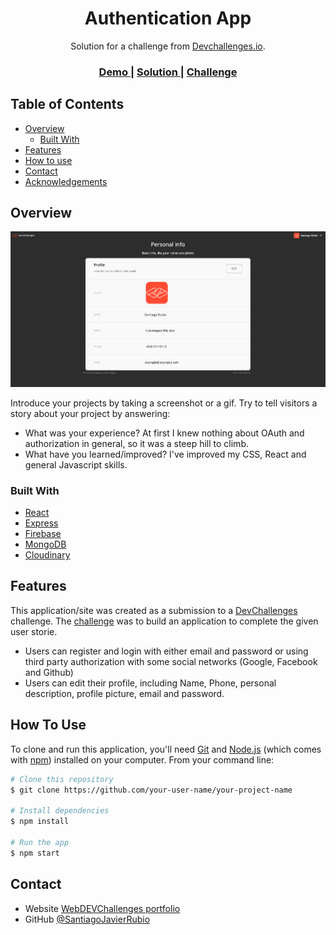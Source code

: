 <h1 align="center">Authentication App</h1>

<div align="center">
   Solution for a challenge from  <a href="http://devchallenges.io" target="_blank">Devchallenges.io</a>.
</div>

<div align="center">
  <h3>
    <a href="https://sjr-auth.netlify.app/">
      Demo
    </a>
    <span> | </span>
    <a href="https://github.com/SantiagoJavierRubio/user-authentication-webapp">
      Solution
    </a>
    <span> | </span>
    <a href="https://devchallenges.io/challenges/N1fvBjQfhlkctmwj1tnw">
      Challenge
    </a>
  </h3>
</div>

<!-- TABLE OF CONTENTS -->

## Table of Contents

- [Overview](#overview)
  - [Built With](#built-with)
- [Features](#features)
- [How to use](#how-to-use)
- [Contact](#contact)
- [Acknowledgements](#acknowledgements)

<!-- OVERVIEW -->

## Overview

![screenshot](https://github.com/SantiagoJavierRubio/user-authentication-webapp/blob/main/Screen%20Shot%202021-11-19%20at%2016.44.33.png)

Introduce your projects by taking a screenshot or a gif. Try to tell visitors a story about your project by answering:

- What was your experience?
 At first I knew nothing about OAuth and authorization in general, so it was a steep hill to climb.
- What have you learned/improved?
 I've improved my CSS, React and general Javascript skills. 

### Built With

<!-- This section should list any major frameworks that you built your project using. Here are a few examples.-->

- [React](https://reactjs.org/)
- [Express](https://expressjs.com/)
- [Firebase](https://firebase.google.com/)
- [MongoDB](https://www.mongodb.com/)
- [Cloudinary](https://cloudinary.com/)

## Features

<!-- List the features of your application or follow the template. Don't share the figma file here :) -->

This application/site was created as a submission to a [DevChallenges](https://devchallenges.io/challenges) challenge. The [challenge](https://devchallenges.io/challenges/N1fvBjQfhlkctmwj1tnw) was to build an application to complete the given user storie.

- Users can register and login with either email and password or using third party authorization with some social networks (Google, Facebook and Github)
- Users can edit their profile, including Name, Phone, personal description, profile picture, email and password.

## How To Use

<!-- Example: -->

To clone and run this application, you'll need [Git](https://git-scm.com) and [Node.js](https://nodejs.org/en/download/) (which comes with [npm](http://npmjs.com)) installed on your computer. From your command line:

```bash
# Clone this repository
$ git clone https://github.com/your-user-name/your-project-name

# Install dependencies
$ npm install

# Run the app
$ npm start
```


## Contact

- Website [WebDEVChallenges portfolio](https://devchallenges.io/portfolio/SantiagoJavierRubio)
- GitHub [@SantiagoJavierRubio](https://github.com/SantiagoJavierRubio/)
